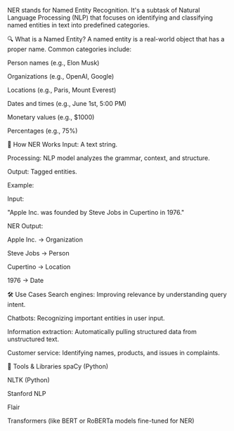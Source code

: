 NER stands for Named Entity Recognition. It's a subtask of Natural Language Processing (NLP) that focuses on identifying and classifying named entities in text into predefined categories.

🔍 What is a Named Entity?
A named entity is a real-world object that has a proper name. Common categories include:

Person names (e.g., Elon Musk)

Organizations (e.g., OpenAI, Google)

Locations (e.g., Paris, Mount Everest)

Dates and times (e.g., June 1st, 5:00 PM)

Monetary values (e.g., $1000)

Percentages (e.g., 75%)

🧠 How NER Works
Input: A text string.

Processing: NLP model analyzes the grammar, context, and structure.

Output: Tagged entities.

Example:

Input:

"Apple Inc. was founded by Steve Jobs in Cupertino in 1976."

NER Output:

Apple Inc. → Organization

Steve Jobs → Person

Cupertino → Location

1976 → Date

🛠️ Use Cases
Search engines: Improving relevance by understanding query intent.

Chatbots: Recognizing important entities in user input.

Information extraction: Automatically pulling structured data from unstructured text.

Customer service: Identifying names, products, and issues in complaints.

🧰 Tools & Libraries
spaCy (Python)

NLTK (Python)

Stanford NLP

Flair

Transformers (like BERT or RoBERTa models fine-tuned for NER)
